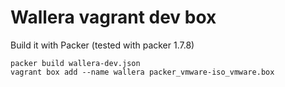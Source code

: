 # Wallera vagrant dev box

Build it with Packer (tested with packer 1.7.8)

```console
packer build wallera-dev.json
vagrant box add --name wallera packer_vmware-iso_vmware.box
```
